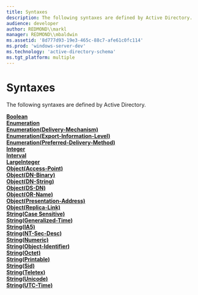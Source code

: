 ```yaml
---
title: Syntaxes
description: The following syntaxes are defined by Active Directory.
audience: developer
author: REDMOND\\markl
manager: REDMOND\\mbaldwin
ms.assetid: '8d777d93-19e3-465c-88c7-afe61c0fc114'
ms.prod: 'windows-server-dev'
ms.technology: 'active-directory-schema'
ms.tgt_platform: multiple
---
```


# Syntaxes

The following syntaxes are defined by Active Directory.

<dl>

[**Boolean**](s-boolean.md)  
[**Enumeration**](s-enumeration.md)  
[**Enumeration(Delivery-Mechanism)**](s-enumeration-delivery-mechanism.md)  
[**Enumeration(Export-Information-Level)**](s-enumeration-export-information-level.md)  
[**Enumeration(Preferred-Delivery-Method)**](s-enumeration-preferred-delivery-method.md)  
[**Integer**](s-integer.md)  
[**Interval**](s-interval.md)  
[**LargeInteger**](s-largeinteger.md)  
[**Object(Access-Point)**](s-object-access-point.md)  
[**Object(DN-Binary)**](s-object-dn-binary.md)  
[**Object(DN-String)**](s-object-dn-string.md)  
[**Object(DS-DN)**](s-object-ds-dn.md)  
[**Object(OR-Name)**](s-object-or-name.md)  
[**Object(Presentation-Address)**](s-object-presentation-address.md)  
[**Object(Replica-Link)**](s-object-replica-link.md)  
[**String(Case Sensitive)**](s-string-case-sensitive.md)  
[**String(Generalized-Time)**](s-string-generalized-time.md)  
[**String(IA5)**](s-string-ia5.md)  
[**String(NT-Sec-Desc)**](s-string-nt-sec-desc.md)  
[**String(Numeric)**](s-string-numeric.md)  
[**String(Object-Identifier)**](s-string-object-identifier.md)  
[**String(Octet)**](s-string-octet.md)  
[**String(Printable)**](s-string-printable.md)  
[**String(Sid)**](s-string-sid.md)  
[**String(Teletex)**](s-string-teletex.md)  
[**String(Unicode)**](s-string-unicode.md)  
[**String(UTC-Time)**](s-string-utc-time.md)  
</dl>

 

 





